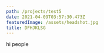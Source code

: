 ```yaml
---
path: /projects/test5
date: 2021-04-09T03:57:30.473Z
featuredImage: /assets/headshot.jpg
title: DFHJKLSG
---
```

hi people
